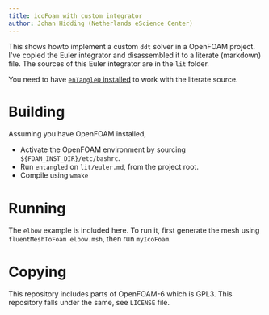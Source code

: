 ```yaml
---
title: icoFoam with custom integrator
author: Johan Hidding (Netherlands eScience Center)
---
```


This shows howto implement a custom `ddt` solver in a OpenFOAM project. I've copied the Euler integrator and disassembled it to a literate (markdown) file. The sources of this Euler integrator are in the `lit` folder.

You need to have [`enTangleD` installed](https://jhidding.github.io/enTangleD) to work with the literate source.

# Building

Assuming you have OpenFOAM installed,

- Activate the OpenFOAM environment by sourcing `${FOAM_INST_DIR}/etc/bashrc`.
- Run `entangled` on `lit/euler.md`, from the project root.
- Compile using `wmake`
  
# Running

The `elbow` example is included here. To run it, first generate the mesh using `fluentMeshToFoam elbow.msh`, then run `myIcoFoam`.

# Copying

This repository includes parts of OpenFOAM-6 which is GPL3. This repository falls under the same, see `LICENSE` file.
